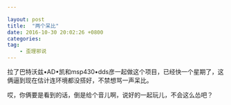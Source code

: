 ```yaml
---

layout: post
title:  "两个呆比"
date: 2016-10-30 20:02:26 +0800
categories: 
tag:
    - 歪理邪说
---
```

拉了巴特沃兹•AD•凯和msp430•dds彦一起做这个项目，已经快一个星期了，这俩逼到现在估计连环境都没搭好，不禁想骂一声呆比。

哎，你俩要是看到的话，倒是给个音儿啊，说好的一起玩儿，不会这么怂吧？
